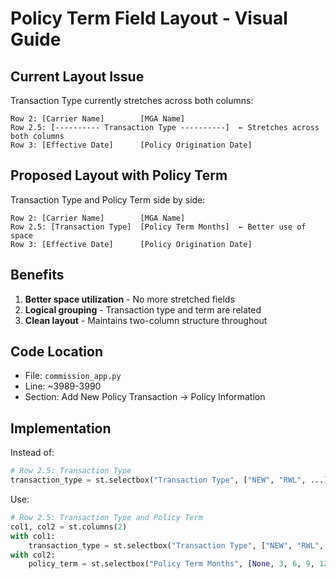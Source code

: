 # Policy Term Field Layout - Visual Guide

## Current Layout Issue
Transaction Type currently stretches across both columns:

```
Row 2: [Carrier Name]        [MGA Name]
Row 2.5: [---------- Transaction Type ----------]  ← Stretches across both columns
Row 3: [Effective Date]      [Policy Origination Date]
```

## Proposed Layout with Policy Term
Transaction Type and Policy Term side by side:

```
Row 2: [Carrier Name]        [MGA Name]
Row 2.5: [Transaction Type]  [Policy Term Months]  ← Better use of space
Row 3: [Effective Date]      [Policy Origination Date]
```

## Benefits
1. **Better space utilization** - No more stretched fields
2. **Logical grouping** - Transaction type and term are related
3. **Clean layout** - Maintains two-column structure throughout

## Code Location
- File: `commission_app.py`
- Line: ~3989-3990
- Section: Add New Policy Transaction → Policy Information

## Implementation
Instead of:
```python
# Row 2.5: Transaction Type
transaction_type = st.selectbox("Transaction Type", ["NEW", "RWL", ...])
```

Use:
```python
# Row 2.5: Transaction Type and Policy Term
col1, col2 = st.columns(2)
with col1:
    transaction_type = st.selectbox("Transaction Type", ["NEW", "RWL", ...])
with col2:
    policy_term = st.selectbox("Policy Term Months", [None, 3, 6, 9, 12], ...)
```